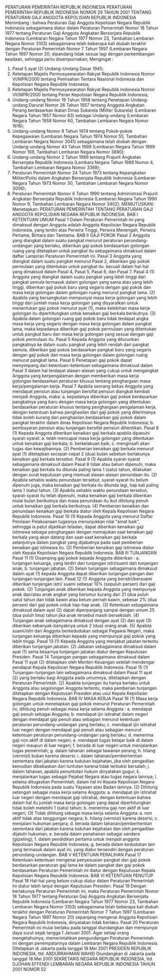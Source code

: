  PERATURAN PEMERINTAH REPUBLIK INDONESIA PERATURAN PEMERINTAH REPUBLIK INDONESIA NOMOR 29 TAHUN 2001 TENTANG PERATURAN GAJI ANGGOTA KEPOLISIAN REPUBLIK INDONESIA
Menimbang :
 bahwa Peraturan Gaji Anggota Kepolisian Negara Republik Indonesia sebagaimana diatur dalam Peraturan Pemerintah Nomor 18 Tahun 1977 tentang Peraturan Gaji Anggota Angkatan Bersenjata Republik Indonesia (Lembaran Negara Tahun 1977 Nomor 23, Tambahan Lembaran Negara Nomor 3103) sebagaimana telah beberapa kali diubah terakhir dengan Peraturan Pemerintah Nomor 7 Tahun 1997 (Lembaran Negara Tahun 1997 Nomor 20, dipandang tidak sesuai lagi dengan perkembangan keadaan, sehingga perlu disempurnakan;
Mengingat :

1. Pasal 5 ayat (2) Undang-Undang Dasar 1945;
2. Ketetapan Majelis Permusyawaratan Rakyat Republik Indonesia Nomor VI/MPR/2000 tentang Pemisahan Tentara Nasional Indonesia dan Kepolisian Negara Republik Indonesia;
3. Ketetapan Majelis Permusyawaratan Rakyat Republik Indonesia Nomor VII/MPR/2000 tentang Peran Kepolisian Negara Republik Indonesia;
4. Undang-undang Nomor 19 Tahun 1958 tentang Penetapan Undang-undang Darurat Nomor 26 Tahun 1957 tentang Anggota Angkatan Perang berdasarkan Ikatan Dinas Sukarela (Militer Sukarela) (Lembaran Negara Tahun 1957 Nomor 83) sebagai Undang-undang (Lembaran Negara Tahun 1958 Nomor 60, Tambahan Lembaran Negara Nomor 1616);
5. Undang-undang Nomor 8 Tahun 1974 tentang Pokok-pokok Kepegawaian (Lembaran Negara Tahun 1974 Nomor 55, Tambahan Lembaran Negara Nomor 3041) sebagaimana telah diubah dengan Undang-undang Nomor 43 Tahun 1999 (Lembaran Negara Tahun 1999 Nomor 169, Tambahan Lembaran Negara Nomor 3890);
6. Undang-undang Nomor 2 Tahun 1988 tentang Prajurit Angkatan Bersenjata Republik Indonesia (Lembara Negara Tahun 1988 Nomor 4, Tambahan Lembaran Negara Nomor 3369);
7. Peraturan Pemerintah Nomor 24 Tahun 1973 tentang Kepangkatan Militer/Polisi dalam Angkatan Bersenjata Republik Indonesia (Lembaran Negara Tahun 1973 Nomor 30, Tambahan Lembaran Negara Nomor 3006);
8. Peraturan Pemerintah Nomor 6 Tahun 1990 tentang Administrasi Prajurit Angkatan Bersenjata Republik Indonesia (Lembaran Negara Tahun 1990 Nomor 9, Tambahan Lembaran Negara Nomor 3402);
MEMUTUSKAN:
 Menetapkan: PERATURAN PEMERINTAH TENTANG PERATURAN GAJI ANGGOTA KEPOLISIAN NEGARA REPUBLIK INDONESIA.
BAB I KETENTUAN UMUM
Pasal 1
Dalam Peraturan Pemerintah ini yang dimaksud dengan Anggota adalah Anggota Kepolisian Negara Republik Indonesia, yang terdiri atas Perwira Tinggi, Perwira Menengah, Perwira Pertama, Bintara dan Tamtama.
BAB II GAJI POKOK
Pasal 2
Anggota yang diangkat dalam suatu pangkat menurut peraturan perundang-undangan yang berlaku, diberikan gaji pokok berdasarkan golongan ruang yang ditetapkan untuk pangkat itu sebagaimana dimaksud dalam daftar Lampiran Peraturan Pemerintah ini.
Pasal 3
Anggota yang diangkat dalam suatu pangkat menurut Pasal 2, diberikan gaji pokok permulaan yang ditentukan untuk pangkat itu. kecuali dalam hal-hal yang dimaksud dalam Pasal 4, Pasal 5, Pasal 6, dan Pasal 7.
Pasal 4
(1) Anggota yang diangkat dalam suatu pangkat yang lebih tinggi dari pangkat semula termasuk dalam golongan yang sama atau yang lebih tinggi, diberikan gaji pokok baru yang segaris dengan gaji pokok dan masa kerja golongan dalam golongan ruang menurut pangkat lama.
(2) Apabila yang bersangkutan mempunyai masa kerja golongan yang lebih tinggi dari jumlah masa kerja golongan yang disyaratkan untuk menentukan gaji pokok menurut ayat (1), maka kelebihan masa kerja golongan itu diperhitungkan untuk kenaikan gaji berkala berikutnya.
(3) Apabila dalam golongan ruang gaji pokok baru tidak terdapat angka masa kerja yang segaris dengan masa kerja golongan dalam pangkat lama, maka kepadanya diberikan gaji pokok permulaan yang ditentukan untuk pangkat baru dan masa kerja golongan yang sesuai dengan gaji pokok permulaan itu.
Pasal 5
Kepada Anggota yang diturunkan pangkatnya ke dalam suatu pangkat yang lebih rendah dari pangkat semula, diberikan gaji pokok berdasarkan pangkat baru yang segaris dengan gaji pokok dan masa kerja golongan dalam golongan ruang menurut pangkat lama.
Pasal 6
Penetapan gaji pokok dapat menyimpang dari ketentuan-ketentuan sebagaimana dimaksud dalam Pasal 3 dalam hal terdapat alasan-alasan yang cukup untuk mengangkat Anggota yang berpengalaman dengan memberikan masa kerja golongan berdasarkan peraturan khusus tentang penghargaan masa kerja/pengalaman kerja.
Pasal 7
Apabila seorang bekas Anggota yang mendapat pensiun atau tunjangan bersifat pensiun diangkat kembali menjadi Anggota, maka:
a. kepadanya diberikan gaji pokok berdasarkan pangkatnya yang baru dengan masa kerja golongan yang ditentukan berdasarkan peraturan khusus tentang penghargaan pengalaman kerja, dengan ketentuan bahwa penghasilan dari gaji pokok yang diterimanya tidak boleh kurang dari penghasilan berdasarkan gaji pokok dalam pangkat terakhir dalam dinas Kepolisian Negara Republik Indonesia;
b. pembayaran pensiun atau tunjangan bersifat pensiun dihentikan.
Pasal 8
(1) Kepada Anggota diberikan kenaikan gaji berkala apabila dipanuhi syarat-syarat:
a. telah mencapai masa kerja golongan yang ditentukan untuk kenaikan gaji berkala;
b. berkelakuan baik;
c. menginsafi akan tugas dan kewajibannya.
(2) Pemberian kenaikan gaji berkala menurut ayat (1) ditetapkan secepat-cepat 2 (dua) bulan sebelum berlakunya kenaikan gaji berkala tersebut.
Pasal 9
(1) Apabila syarat-syarat sebagaimana dimaksud dalam Pasal 8 tidak atau belum dipenuhi, maka kenaikan gaji berkala itu ditunda paling lama 1 (satu) tahun, dilakukan dengan surat keputusan yang memuat alasan-alasan penundaan itu.
(2) Apabila sehabis waktu penundaan tersebut, syarat-syarat itu belum dipenuhi juga, maka kenaikan gaji berkala itu ditunda lagi, tiap kali paling lama 1 (satu) tahun.
(3) Apabila sehabis waktu penundaan tersebut, syarat-syarat itu telah dipenuhi, maka kenaikan gaji berkala diberikan mulai bulan berikutnya dan masa penundaan itu ikut dihitung penuh untuk kenaikan gaji berkala berikutnya.
(4) Pemberian kenaikan dan penundaan kenaikan gaji berkala diatur oleh Kepala Kepolisian Negara Republik Indonesia.
Pasal 10
(1) Kepada Anggota yang menurut Daftar Penilaian Pelaksanaan tugasnya menunjukkan nilai "amat baik", sehingga ia patut dijadikan teladan, dapat diberikan kenaikan gaji istimewa sebagai penghargaan dengan memajukan saat kenaikan gaji berkala yang akan datang dan saat-saat kenaikan gaji berkala selanjutnya dalam pangkat yang dijabatnya pada saat pemberian kenaikan gaji istimewa itu.
(2) Pemberian kenaikan gaji istimewa diatur oleh Kepala Kepolisian Negara Republik Indonesia.
BAB III TUNJANGAN
Pasal 11
(1) Disamping gaji pokok kepada Anggota diberikan :
a. tunjangan keluarga, yang terdiri dari tunjangan istri/suami dan tunjangan anak;
b. tunjangan jabatan.
(2) Selain tunjangan sebagaimana dimaksud dalam ayat (1) kepada Anggota dapat diberikan tunjangan pangan dan tunjangan-tunjangan lain.
Pasal 12
(1) Anggota yang beristri/bersuami diberikan tunjangan istri/ suami sebesar 10% (sepuluh persen) dari gaji pokok.
(2) Tunjangan anak diberikan kepada Anggota yang mempunyai anak dan/atau anak angkat yang berumur kurang dari 21 (dua puluh satu) tahun dan tidak kawin atau belum pernah kawin, sebesar 2% (dua persen) dari gaji pokok untuk tiap-tiap anak.
(3) Ketentuan sebagaimana dimaksud dalam ayat (2) dapat diperpanjang sampai dengan umum 25 (dua puluh lima) tahun jika anak tersebut masih bersekolah.
(4) Tunjangan anak sebagaimana dimaksud dengan ayat (2) dan ayat (3) diberikan sebanyak-banyaknya untuk 2 (dua) orang anak.
(5) Apabila suami/istri dari Anggota berkedudukan sebagai Pegawai Negeri, maka tunjangan keluarga diberikan kepada yang mempunyai gaji pokok yang lebih tinggi.
Pasal 13
(1) Kepada Anggota yang menjabat jabatan tertentu diberikan tunjangan jabatan.
(2) Jabatan sebagaimana dimaksud dalam ayat (1) serta besarnya tunjangan jabatan diatur dengan Keputusan Presiden.
Pasal 14
Tunjangan pangan sebagaimana dimaksud dalam Pasal 11 ayat (2) ditetapkan oleh Menteri Keuangan setelah mendengar pendapat Kepala Kepolisian Negara Republik Indonesia.
Pasal 15
(1) Tunjangan-tunjangan lain sebagaimana dimaksud dalam Pasal 11 ayat (2) yang berlaku bagi Anggota pada umumnya, ditetapkan dengan Peraturan Pemerintah.
(2) Apabila tunjangan itu hanya berlaku untuk Anggota atau segolongan Anggota tertentu, maka pemberian tunjangan ditetapkan dengan Keputusan Presiden atas usul Kepala Kepolisian Negara Republik Indonesia.
BAB IV MASA KERJA
Pasal 16
(1) Masa kerja golongan untuk menetapkan gaji pokok menurut Peraturan Pemerintah ini, dihitung penuh sebagai masa kerja selama Anggota :
a. mendapat gaji penuh sebagai Anggota;
b. mendapat ijin istirahat dalam negeri dengan mendapat gaji penuh atau sebagian menurut ketentuan peraturan perundang-undangan yang berlaku;
c. mendapat ijin istirahat luar negeri dengan mendapat gaji penuh atau sebagian menurut ketentuan peraturan perundang-undangan yang berlaku;
d. menerima gaji non aktif di dalam negeri;
e. mendapat tugas belajar baik di dalam negeri maupun di luar negeri;
f. berada di luar negeri untuk menjalankan tugas pemerintah;
g. dalam tahanan sebagai tawanan perang;
h. hilang (vermist) bukan karena desersi;
i. dalam tahanan/pemberhentian sementara dari jabatan karena tudukan kejahatan, jika oleh pengadilan kemudian dibebaskan dari tuntutan karena tidak terbuksi bersalah;
j. dalam tahanan, apabila penuntutan hukum dinyatakan gugur;
k. menjalankan tugas sebagai Pejabat Negara atau tugas negara lainnya;
l. selama ditugaskan Pemerintah, dalam hal ini Kepala Kepolisian Negara Republik Indonesia pada suatu Yayasan atau Badan lainnya.
(2) Dihitung setengah sebagai masa kerja selama Anggota:
a. mendapat ijin istirahat luar negeri dengan mendapat gaji istirahat, dengan ketentuan bahwa dalam hal itu jumlah masa kerja golongan yang dapat diperhitungkan tidak boleh melebihi 1 (satu) tahun;
b. menerima gaji non aktif di luar negeri;
(3) Tidak dihitung sebagai masa kerja selama Anggota:
a. non aktif tidak atas tanggungan negara;
b. hilang (vermist) karena desersi;
c. menjalani hukuman penjara;
d. berada dalam tahanan/pemberhentian sementara dari jabatan karena tuduhan kejahatan dan oleh pengadilan dijatuhi hukuman;
e. berada dalam penahanan sebagai sandera (gijzeling);
f. dalam pendidikan pertama untuk menjadi anggota Kepolisian Negara Republik Indonesia;
g. berada dalam kedudukan lain yang termasuk dalam ayat ini, yang diatur tersendiri dengan peraturan perundang-undangan.
BAB V KETENTUAN PERALIHAN
Pasal 17
Ketentuan-ketentuan mengenai penyesuaian pangkat dan gaji pokok berdasarkan peraturan gaji lama ke dalam pangkat dan gaji pokok berdasarkan Peraturan Pemerintah ini diatur dengan Keputusan Kepala Kepolisian Negara Republik Indonesia.
BAB VI KETENTUAN PENUTUP
Pasal 18
Hal-hal yang belum cukup diatur dalam Peraturan Pemerintah ini diatur lebih lanjut dengan Keputusan Presiden.
Pasal 19
Dengan berlakunya Peraturan Pemerintah ini, maka Peraturan Pemerintah Nomor 18 Tahun 1977 tentang Peraturan Gaji Anggota Angkatan Bersenjata Republik Indonesia (Lembaran Negara Tahun 1977 Nomor 23, Tambahan Lembaran Negara Nomor 3103) sebagaimana telah beberapa kali diubah terakhir dengan Peraturan Pemerintah Nomor 7 Tahun 1997 (Lembaran Negara Tahun 1997 Nomor 20) sepanjang mengenai Anggota Kepolisian Negara Republik Indonesia, dinyatakan tidak berlaku.
Pasal 20
Peraturan Pemerintah ini mulai berlaku pada tanggal diundangkan dan mempunyai daya surut sejak tangga 1 Januari 2001.
Agar setiap orang mengetahuinya, memerintahkan pengundangan Peraturan Pemerintah ini dengan penempatannya dalam Lembaran Negara Republik Indonesia. Ditetapkan di Jakarta pada tanggal 18 Mei 2001 PRESIDEN REPUBLIK INDONESIA, ttd. ABDURRAHMAN WAHID Diundangkan di Jakarta pada tanggal 18 Mei 2001 SEKRETARIS NEGARA REPUBLIK INDONESIA, ttd. DJOHAN EFFENDI LEMBARAN NEGARA REPUBLIK INDONESIA TAHUN 2001 NOMOR 52